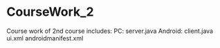 # CourseWork_2
Course work of 2nd course
includes:
PC:
  server.java
Android:
  client.java
  ui.xml
  androidmanifest.xml
